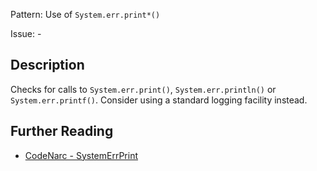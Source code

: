 Pattern: Use of `System.err.print*()`

Issue: -

## Description

Checks for calls to `System.err.print()`, `System.err.println()` or `System.err.printf()`. Consider using a standard logging facility instead.

## Further Reading

* [CodeNarc - SystemErrPrint](http://codenarc.sourceforge.net/codenarc-rules-logging.html#SystemErrPrint)